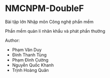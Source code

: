 # NMCNPM-DoubleF
Bài tập lớn Nhập môn Công nghệ phần mềm

Phần mềm quản lí nhân khẩu và phát phần thưởng

Author:
- Phạm Văn Duy
- Đinh Thanh Tùng
- Phạm Đình Cường
- Nguyễn Quốc Khanh
- Trịnh Hoàng Quân
 